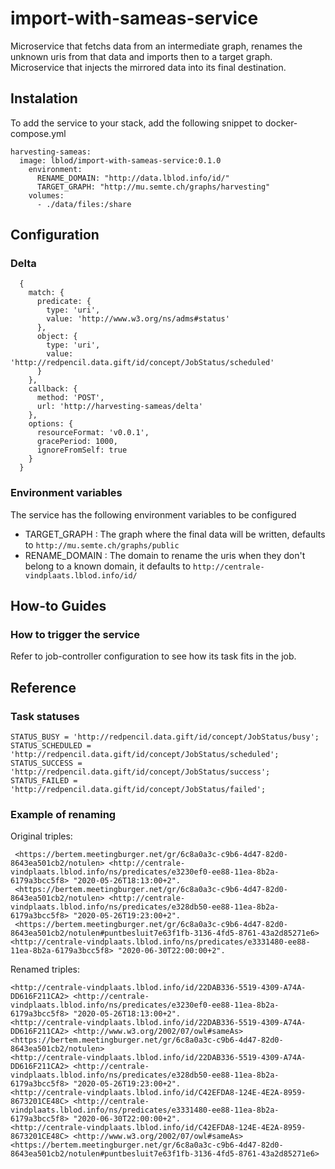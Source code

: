 # import-with-sameas-service
Microservice that fetchs data from an intermediate graph, renames the unknown uris from that data and imports then to a target graph.
Microservice that injects the mirrored data into its final destination.

## Instalation
To add the service to your stack, add the following snippet to docker-compose.yml

```
harvesting-sameas:
  image: lblod/import-with-sameas-service:0.1.0
    environment:
      RENAME_DOMAIN: "http://data.lblod.info/id/"
      TARGET_GRAPH: "http://mu.semte.ch/graphs/harvesting"
    volumes:
      - ./data/files:/share
```

## Configuration

### Delta

```
  {
    match: {
      predicate: {
        type: 'uri',
        value: 'http://www.w3.org/ns/adms#status'
      },
      object: {
        type: 'uri',
        value: 'http://redpencil.data.gift/id/concept/JobStatus/scheduled'
      }
    },
    callback: {
      method: 'POST',
      url: 'http://harvesting-sameas/delta'
    },
    options: {
      resourceFormat: 'v0.0.1',
      gracePeriod: 1000,
      ignoreFromSelf: true
    }
  }
```

### Environment variables
The service has the following environment variables to be configured
- TARGET_GRAPH : The graph where the final data will be written, defaults to `http://mu.semte.ch/graphs/public`
- RENAME_DOMAIN : The domain to rename the uris when they don't belong to a known domain, it defaults to `http://centrale-vindplaats.lblod.info/id/`

## How-to Guides 

### How to trigger the service
Refer to job-controller configuration to see how its task fits in the job.

## Reference

### Task statuses
```
STATUS_BUSY = 'http://redpencil.data.gift/id/concept/JobStatus/busy';
STATUS_SCHEDULED = 'http://redpencil.data.gift/id/concept/JobStatus/scheduled';
STATUS_SUCCESS = 'http://redpencil.data.gift/id/concept/JobStatus/success';
STATUS_FAILED = 'http://redpencil.data.gift/id/concept/JobStatus/failed';
```
### Example of renaming

Original triples:
```
 <https://bertem.meetingburger.net/gr/6c8a0a3c-c9b6-4d47-82d0-8643ea501cb2/notulen> <http://centrale-vindplaats.lblod.info/ns/predicates/e3230ef0-ee88-11ea-8b2a-6179a3bcc5f8> "2020-05-26T18:13:00+2".
 <https://bertem.meetingburger.net/gr/6c8a0a3c-c9b6-4d47-82d0-8643ea501cb2/notulen> <http://centrale-vindplaats.lblod.info/ns/predicates/e328db50-ee88-11ea-8b2a-6179a3bcc5f8> "2020-05-26T19:23:00+2".
 <https://bertem.meetingburger.net/gr/6c8a0a3c-c9b6-4d47-82d0-8643ea501cb2/notulen#puntbesluit7e63f1fb-3136-4fd5-8761-43a2d85271e6> <http://centrale-vindplaats.lblod.info/ns/predicates/e3331480-ee88-11ea-8b2a-6179a3bcc5f8> "2020-06-30T22:00:00+2".
```

Renamed triples:
```
<http://centrale-vindplaats.lblod.info/id/22DAB336-5519-4309-A74A-DD616F211CA2> <http://centrale-vindplaats.lblod.info/ns/predicates/e3230ef0-ee88-11ea-8b2a-6179a3bcc5f8> "2020-05-26T18:13:00+2".
<http://centrale-vindplaats.lblod.info/id/22DAB336-5519-4309-A74A-DD616F211CA2> <http://www.w3.org/2002/07/owl#sameAs> <https://bertem.meetingburger.net/gr/6c8a0a3c-c9b6-4d47-82d0-8643ea501cb2/notulen>
<http://centrale-vindplaats.lblod.info/id/22DAB336-5519-4309-A74A-DD616F211CA2> <http://centrale-vindplaats.lblod.info/ns/predicates/e328db50-ee88-11ea-8b2a-6179a3bcc5f8> "2020-05-26T19:23:00+2".
<http://centrale-vindplaats.lblod.info/id/C42EFDA8-124E-4E2A-8959-8673201CE48C> <http://centrale-vindplaats.lblod.info/ns/predicates/e3331480-ee88-11ea-8b2a-6179a3bcc5f8> "2020-06-30T22:00:00+2".
<http://centrale-vindplaats.lblod.info/id/C42EFDA8-124E-4E2A-8959-8673201CE48C> <http://www.w3.org/2002/07/owl#sameAs> <https://bertem.meetingburger.net/gr/6c8a0a3c-c9b6-4d47-82d0-8643ea501cb2/notulen#puntbesluit7e63f1fb-3136-4fd5-8761-43a2d85271e6>
```
